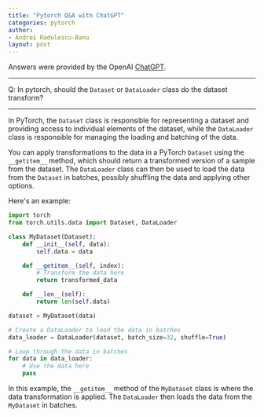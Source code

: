 ```yaml
---
title: "Pytorch Q&A with ChatGPT"
categories: pytorch
author:
- Andrei Radulescu-Banu
layout: post
---
```


Answers were provided by the OpenAI [ChatGPT](https://openai.com/blog/chatgpt/).

---

Q: In pytorch, should the `Dataset` or `DataLoader` class do the dataset transform?

---

In PyTorch, the `Dataset` class is responsible for representing a dataset and providing access to individual elements of the dataset, while the `DataLoader` class is responsible for managing the loading and batching of the data.

You can apply transformations to the data in a PyTorch `Dataset` using the `__getitem__` method, which should return a transformed version of a sample from the dataset. The `DataLoader` class can then be used to load the data from the `Dataset` in batches, possibly shuffling the data and applying other options.

Here's an example:

```python
import torch
from torch.utils.data import Dataset, DataLoader

class MyDataset(Dataset):
    def __init__(self, data):
        self.data = data

    def __getitem__(self, index):
        # Transform the data here
        return transformed_data

    def __len__(self):
        return len(self.data)

dataset = MyDataset(data)

# Create a DataLoader to load the data in batches
data_loader = DataLoader(dataset, batch_size=32, shuffle=True)

# Loop through the data in batches
for data in data_loader:
    # Use the data here
    pass
```

In this example, the `__getitem__` method of the `MyDataset` class is where the data transformation is applied. The `DataLoader` then loads the data from the `MyDataset` in batches.
